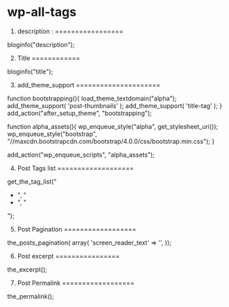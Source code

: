 # wp-all-tags

1. description :
=================

bloginfo("description");


2. Title 
============

bloginfo("title");


3. add_theme_support
=====================

function bootstrapping(){
    load_theme_textdomain("alpha");
    add_theme_support( 'post-thumbnails' );
    add_theme_support( 'title-tag' );
}
add_action("after_setup_theme", "bootstrapping");


function alpha_assets(){
    wp_enqueue_style("alpha", get_stylesheet_uri());
    wp_enqueue_style("bootstrap", "//maxcdn.bootstrapcdn.com/bootstrap/4.0.0/css/bootstrap.min.css");
}

add_action("wp_enqueue_scripts", "alpha_assets");


4. Post Tags list
===================

get_the_tag_list("<ul class='list-unstyled'><li>", "</li><li>", "</li></ul>");


5. Post Pagination
==================

the_posts_pagination( array( 'screen_reader_text' => '', ));


6. Post excerpt
================

the_excerpt();

7. Post Permalink
==================

the_permalink();
